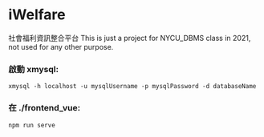 # iWelfare
社會福利資訊整合平台
This is just a project for NYCU_DBMS class in 2021, not used for any other purpose.



### 啟動 xmysql:
```
xmysql -h localhost -u mysqlUsername -p mysqlPassword -d databaseName
```

### 在 ./frontend_vue:
```
npm run serve
```
